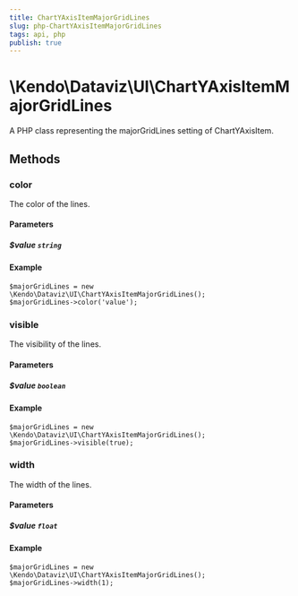 ```yaml
---
title: ChartYAxisItemMajorGridLines
slug: php-ChartYAxisItemMajorGridLines
tags: api, php
publish: true
---
```


# \Kendo\Dataviz\UI\ChartYAxisItemMajorGridLines

A PHP class representing the majorGridLines setting of ChartYAxisItem.


## Methods

### color
The color of the lines.
#### Parameters

##### $value `string`



#### Example 
    $majorGridLines = new \Kendo\Dataviz\UI\ChartYAxisItemMajorGridLines();
    $majorGridLines->color('value');

### visible
The visibility of the lines.
#### Parameters

##### $value `boolean`



#### Example 
    $majorGridLines = new \Kendo\Dataviz\UI\ChartYAxisItemMajorGridLines();
    $majorGridLines->visible(true);

### width
The width of the lines.
#### Parameters

##### $value `float`



#### Example 
    $majorGridLines = new \Kendo\Dataviz\UI\ChartYAxisItemMajorGridLines();
    $majorGridLines->width(1);

